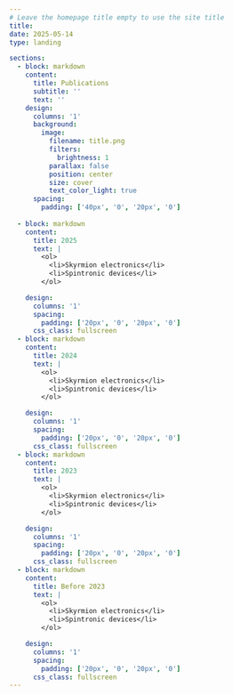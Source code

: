```yaml
---
# Leave the homepage title empty to use the site title
title:
date: 2025-05-14
type: landing

sections:
  - block: markdown
    content:
      title: Publications
      subtitle: ''
      text: ''
    design:
      columns: '1'
      background:
        image: 
          filename: title.png
          filters:
            brightness: 1
          parallax: false
          position: center
          size: cover
          text_color_light: true
      spacing:
        padding: ['40px', '0', '20px', '0']
    
  - block: markdown
    content:
      title: 2025
      text: |   
        <ol>
          <li>Skyrmion electronics</li>
          <li>Spintronic devices</li>
        </ol>

    design:
      columns: '1'
      spacing:
        padding: ['20px', '0', '20px', '0']
      css_class: fullscreen
  - block: markdown
    content:
      title: 2024
      text: |   
        <ol>
          <li>Skyrmion electronics</li>
          <li>Spintronic devices</li>
        </ol>

    design:
      columns: '1'
      spacing:
        padding: ['20px', '0', '20px', '0']
      css_class: fullscreen
  - block: markdown
    content:
      title: 2023
      text: |   
        <ol>
          <li>Skyrmion electronics</li>
          <li>Spintronic devices</li>
        </ol>

    design:
      columns: '1'
      spacing:
        padding: ['20px', '0', '20px', '0']
      css_class: fullscreen
  - block: markdown
    content:
      title: Before 2023
      text: |   
        <ol>
          <li>Skyrmion electronics</li>
          <li>Spintronic devices</li>
        </ol>

    design:
      columns: '1'
      spacing:
        padding: ['20px', '0', '20px', '0']
      css_class: fullscreen
---
```

